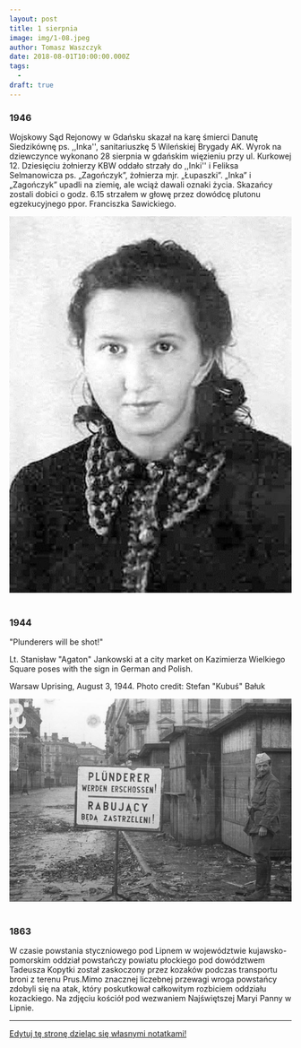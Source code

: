 ```yaml
---
layout: post
title: 1 sierpnia
image: img/1-08.jpeg
author: Tomasz Waszczyk
date: 2018-08-01T10:00:00.000Z
tags:
  - 
draft: true  
---
```


### 1946

Wojskowy Sąd Rejonowy w Gdańsku skazał na karę śmierci Danutę Siedzikównę ps. ,,Inka'', sanitariuszkę 5 Wileńskiej Brygady AK.
Wyrok na dziewczynce wykonano 28 sierpnia w gdańskim więzieniu przy ul. Kurkowej 12. Dziesięciu żołnierzy KBW oddało strzały do ,,Inki'' i Feliksa Selmanowicza ps. „Zagończyk”, żołnierza mjr. „Łupaszki”. „Inka” i „Zagończyk” upadli na ziemię, ale wciąż dawali oznaki życia. Skazańcy zostali dobici o godz. 6.15 strzałem w głowę przez dowódcę plutonu egzekucyjnego ppor. Franciszka Sawickiego.

<img src="./img/august/inka.jpg"><br><br>

### 1944

"Plunderers will be shot!"

Lt. Stanisław "Agaton" Jankowski at a city market on Kazimierza Wielkiego Square poses with the sign in German and Polish.

Warsaw Uprising, August 3, 1944. Photo credit: Stefan "Kubuś" Bałuk

<img src="./img/august/plunders.jpg"><br><br>

### 1863

W czasie powstania styczniowego pod Lipnem w województwie kujawsko-pomorskim oddział powstańczy powiatu płockiego pod dowództwem Tadeusza Kopytki został zaskoczony przez kozaków podczas transportu broni z terenu Prus.Mimo znacznej liczebnej przewagi wroga powstańcy zdobyli się na atak, który poskutkował całkowitym rozbiciem oddziału kozackiego.
Na zdjęciu kościół pod wezwaniem Najświętszej Maryi Panny w Lipnie.

---

<a href="https://github.com/TomaszWaszczyk/historia.waszczyk.com/edit/master/src/content/august-2.md" target="_blank">Edytuj tę stronę dzieląc się własnymi notatkami!</a>
